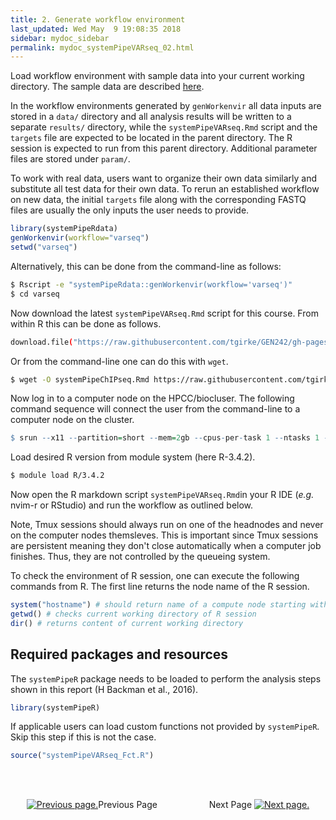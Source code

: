 ```yaml
---
title: 2. Generate workflow environment
last_updated: Wed May  9 19:08:35 2018
sidebar: mydoc_sidebar
permalink: mydoc_systemPipeVARseq_02.html
---
```


Load workflow environment with sample data into your current working
directory. The sample data are described [here](http://www.bioconductor.org/packages/devel/bioc/vignettes/systemPipeR/inst/doc/systemPipeR.html#load-sample-data-and-workflow-templates).

In the workflow environments generated by `genWorkenvir` all data inputs are stored in
a `data/` directory and all analysis results will be written to a separate
`results/` directory, while the `systemPipeVARseq.Rmd` script and the `targets` file are expected to be located in
the parent directory. The R session is expected to run from this parent
directory. Additional parameter files are stored under `param/`.

To work with real data, users want to organize their own data similarly
and substitute all test data for their own data. To rerun an established
workflow on new data, the initial `targets` file along with the corresponding
FASTQ files are usually the only inputs the user needs to provide.


```r
library(systemPipeRdata)
genWorkenvir(workflow="varseq")
setwd("varseq")
```

Alternatively, this can be done from the command-line as follows:


```sh
$ Rscript -e "systemPipeRdata::genWorkenvir(workflow='varseq')"
$ cd varseq
```

Now download the latest `systemPipeVARseq.Rmd` script for this course. From
within R this can be done as follows.


```sh
download.file("https://raw.githubusercontent.com/tgirke/GEN242/gh-pages/_vignettes/13_VARseqWorkflow/systemPipeVARseq.Rmd", "systemPipeVARseq.Rmd")
```

Or from the command-line one can do this with `wget`.

```sh
$ wget -O systemPipeChIPseq.Rmd https://raw.githubusercontent.com/tgirke/GEN242/gh-pages/_vignettes/13_VARseqWorkflow/systemPipeVARseq.Rmd
```

Now log in to a computer node on the HPCC/biocluser. The following command sequence will connect the user from the command-line to a computer node on the cluster. 


```r
$ srun --x11 --partition=short --mem=2gb --cpus-per-task 1 --ntasks 1 --time 2:00:00 --pty bash -l
```

Load desired R version from module system (here R-3.4.2).


```sh
$ module load R/3.4.2
```

Now open the R markdown script `systemPipeVARseq.Rmd`in your R IDE (_e.g._ nvim-r or RStudio) and 
run the workflow as outlined below. 

Note, Tmux sessions should always run on one of the headnodes and never on the computer nodes themsleves.
This is important since Tmux sessions are persistent meaning they don't close automatically when a computer 
job finishes. Thus, they are not controlled by the queueing system. 

To check the environment of R session, one can execute the following commands from R. The first line
returns the node name of the R session.


```r
system("hostname") # should return name of a compute node starting with i or c 
getwd() # checks current working directory of R session
dir() # returns content of current working directory
```

## Required packages and resources

The `systemPipeR` package needs to be loaded to perform the analysis steps shown in
this report (H Backman et al., 2016).


```r
library(systemPipeR)
```

If applicable users can load custom functions not provided by `systemPipeR`. Skip
this step if this is not the case.


```r
source("systemPipeVARseq_Fct.R")
```

<br><br><center><a href="mydoc_systemPipeVARseq_01.html"><img src="images/left_arrow.png" alt="Previous page."></a>Previous Page &nbsp; &nbsp; &nbsp; &nbsp; &nbsp; &nbsp; &nbsp; &nbsp; &nbsp; &nbsp; Next Page
<a href="mydoc_systemPipeVARseq_03.html"><img src="images/right_arrow.png" alt="Next page."></a></center>
